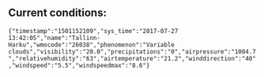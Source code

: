 ## Current conditions: 
 ``` {"timestamp":"1501152109","sys_time":"2017-07-27 13:42:05","name":"Tallinn-Harku","wmocode":"26038","phenomenon":"Variable clouds","visibility":"20.0","precipitations":"0","airpressure":"1004.7","relativehumidity":"63","airtemperature":"21.2","winddirection":"40","windspeed":"5.5","windspeedmax":"8.6"} ```
